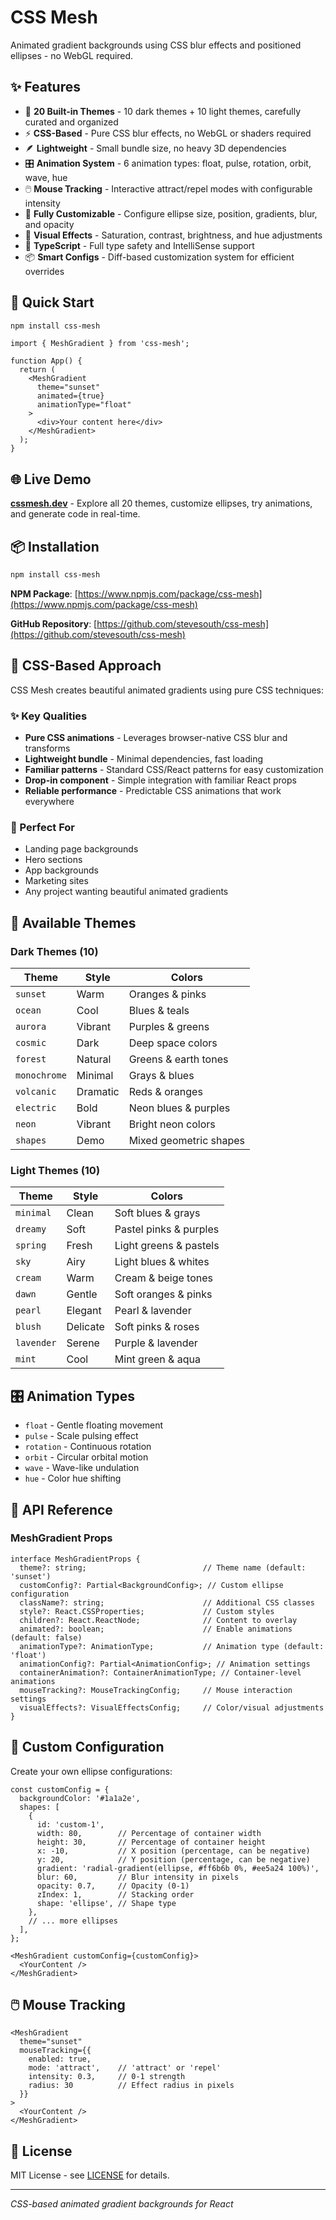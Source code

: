 # CSS Mesh

Animated gradient backgrounds using CSS blur effects and positioned ellipses - no WebGL required.

## ✨ Features

- 🎨 **20 Built-in Themes** - 10 dark themes + 10 light themes, carefully curated and organized
- ⚡ **CSS-Based** - Pure CSS blur effects, no WebGL or shaders required
- 🪶 **Lightweight** - Small bundle size, no heavy 3D dependencies
- 🎛️ **Animation System** - 6 animation types: float, pulse, rotation, orbit, wave, hue
- 🖱️ **Mouse Tracking** - Interactive attract/repel modes with configurable intensity
- 🔧 **Fully Customizable** - Configure ellipse size, position, gradients, blur, and opacity
- 🎨 **Visual Effects** - Saturation, contrast, brightness, and hue adjustments
- 🎯 **TypeScript** - Full type safety and IntelliSense support
- 📦 **Smart Configs** - Diff-based customization system for efficient overrides

## 🚀 Quick Start

```bash
npm install css-mesh
```

```tsx
import { MeshGradient } from 'css-mesh';

function App() {
  return (
    <MeshGradient 
      theme="sunset" 
      animated={true}
      animationType="float"
    >
      <div>Your content here</div>
    </MeshGradient>
  );
}
```

## 🌐 Live Demo

**[cssmesh.dev](https://cssmesh.dev)** - Explore all 20 themes, customize ellipses, try animations, and generate code in real-time.

## 📦 Installation

```bash
npm install css-mesh
```

**NPM Package**: [https://www.npmjs.com/package/css-mesh](https://www.npmjs.com/package/css-mesh)

**GitHub Repository**: [https://github.com/stevesouth/css-mesh](https://github.com/stevesouth/css-mesh)

## 🎨 CSS-Based Approach

CSS Mesh creates beautiful animated gradients using pure CSS techniques:

### ✨ Key Qualities
- **Pure CSS animations** - Leverages browser-native CSS blur and transforms
- **Lightweight bundle** - Minimal dependencies, fast loading
- **Familiar patterns** - Standard CSS/React patterns for easy customization
- **Drop-in component** - Simple integration with familiar React props
- **Reliable performance** - Predictable CSS animations that work everywhere

### 🎯 Perfect For
- Landing page backgrounds
- Hero sections  
- App backgrounds
- Marketing sites
- Any project wanting beautiful animated gradients

## 🎨 Available Themes

### Dark Themes (10)
| Theme | Style | Colors |
|-------|-------|---------|
| `sunset` | Warm | Oranges & pinks |
| `ocean` | Cool | Blues & teals |
| `aurora` | Vibrant | Purples & greens |
| `cosmic` | Dark | Deep space colors |
| `forest` | Natural | Greens & earth tones |
| `monochrome` | Minimal | Grays & blues |
| `volcanic` | Dramatic | Reds & oranges |
| `electric` | Bold | Neon blues & purples |
| `neon` | Vibrant | Bright neon colors |
| `shapes` | Demo | Mixed geometric shapes |

### Light Themes (10)
| Theme | Style | Colors |
|-------|-------|---------|
| `minimal` | Clean | Soft blues & grays |
| `dreamy` | Soft | Pastel pinks & purples |
| `spring` | Fresh | Light greens & pastels |
| `sky` | Airy | Light blues & whites |
| `cream` | Warm | Cream & beige tones |
| `dawn` | Gentle | Soft oranges & pinks |
| `pearl` | Elegant | Pearl & lavender |
| `blush` | Delicate | Soft pinks & roses |
| `lavender` | Serene | Purple & lavender |
| `mint` | Cool | Mint green & aqua |

## 🎛️ Animation Types

- `float` - Gentle floating movement
- `pulse` - Scale pulsing effect  
- `rotation` - Continuous rotation
- `orbit` - Circular orbital motion
- `wave` - Wave-like undulation
- `hue` - Color hue shifting

## 📖 API Reference

### MeshGradient Props

```tsx
interface MeshGradientProps {
  theme?: string;                          // Theme name (default: 'sunset')
  customConfig?: Partial<BackgroundConfig>; // Custom ellipse configuration
  className?: string;                      // Additional CSS classes
  style?: React.CSSProperties;             // Custom styles
  children?: React.ReactNode;              // Content to overlay
  animated?: boolean;                      // Enable animations (default: false)
  animationType?: AnimationType;           // Animation type (default: 'float')
  animationConfig?: Partial<AnimationConfig>; // Animation settings
  containerAnimation?: ContainerAnimationType; // Container-level animations
  mouseTracking?: MouseTrackingConfig;     // Mouse interaction settings
  visualEffects?: VisualEffectsConfig;     // Color/visual adjustments
}
```

## 🔧 Custom Configuration

Create your own ellipse configurations:

```tsx
const customConfig = {
  backgroundColor: '#1a1a2e',
  shapes: [
    {
      id: 'custom-1',
      width: 80,        // Percentage of container width
      height: 30,       // Percentage of container height  
      x: -10,           // X position (percentage, can be negative)
      y: 20,            // Y position (percentage, can be negative)
      gradient: 'radial-gradient(ellipse, #ff6b6b 0%, #ee5a24 100%)',
      blur: 60,         // Blur intensity in pixels
      opacity: 0.7,     // Opacity (0-1)
      zIndex: 1,        // Stacking order
      shape: 'ellipse', // Shape type
    },
    // ... more ellipses
  ],
};

<MeshGradient customConfig={customConfig}>
  <YourContent />
</MeshGradient>
```

## 🖱️ Mouse Tracking

```tsx
<MeshGradient 
  theme="sunset"
  mouseTracking={{
    enabled: true,
    mode: 'attract',    // 'attract' or 'repel'
    intensity: 0.3,     // 0-1 strength
    radius: 30          // Effect radius in pixels
  }}
>
  <YourContent />
</MeshGradient>
```

## 📄 License

MIT License - see [LICENSE](./LICENSE) for details.

---

*CSS-based animated gradient backgrounds for React*
